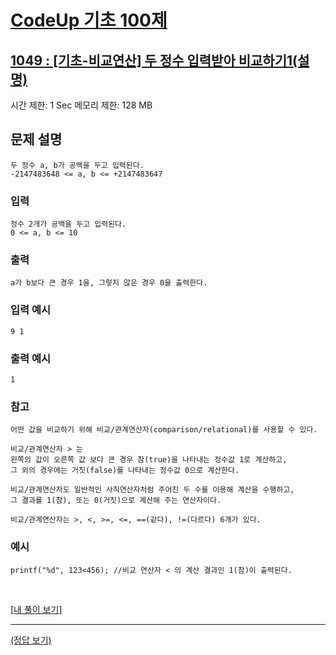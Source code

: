# [CodeUp 기초 100제](https://codeup.kr/problem.php)

## [1049 : [기초-비교연산] 두 정수 입력받아 비교하기1(설명)](https://codeup.kr/problem.php?id=1049)

시간 제한: 1 Sec 메모리 제한: 128 MB

## 문제 설명

    두 정수 a, b가 공백을 두고 입력된다.
    -2147483648 <= a, b <= +2147483647

### 입력

    정수 2개가 공백을 두고 입력된다.
    0 <= a, b <= 10

### 출력

    a가 b보다 큰 경우 1을, 그렇지 않은 경우 0을 출력한다.

### 입력 예시

    9 1

### 출력 예시

    1

### 참고

    어떤 값을 비교하기 위해 비교/관계연산자(comparison/relational)를 사용할 수 있다.

    비교/관계연산자 > 는
    왼쪽의 값이 오른쪽 값 보다 큰 경우 참(true)을 나타내는 정수값 1로 계산하고,
    그 외의 경우에는 거짓(false)를 나타내는 정수값 0으로 계산한다.

    비교/관계연산자도 일반적인 사칙연산자처럼 주어진 두 수를 이용해 계산을 수행하고,
    그 결과를 1(참), 또는 0(거짓)으로 계산해 주는 연산자이다.

    비교/관계연산자는 >, <, >=, <=, ==(같다), !=(다르다) 6개가 있다.

### 예시

    printf("%d", 123<456); //비교 연산자 < 의 계산 결과인 1(참)이 출력된다.

</br>

[[내 풀이 보기]](https://github.com/flexboni/code_up/blob/master/1049/myCode.cpp)

---

[(정답 보기)](https://codeup.kr/showsource.php?id=425016)
